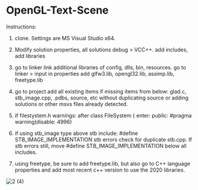 # OpenGL-Text-Scene

Instructions:

1. clone. Settings are MS Visual Studio x64. 

2. Modify solution properties, all solutions debug > VCC++.
add includes, add libraries

3. go to linker link additional libraries of config, dlls, bin, resources.
go to linker > input in properties add 
glfw3.lib, opengl32.lib, assimp.lib, freetype.lib

4. go to project add all existing items if missing items from below:
glad.c, stb_image.cpp, .pdbs, source, etc without duplicating source or adding solutions or other msvs files already detected. 

5. if filestystem.h warnings: 
after class FileSystem {
enter:
  public:
  #pragma warning(disable: 4996)

6. if using stb_image type above stb include: 
#define STB_IMAGE_IMPLEMENTATION 
stb errors check for duplicate stb.cpp. If stb errors still, move #define STB_IMAGE_IMPLEMENTATION  below all includes.

7. using freetype, be sure to add freetype.lib, but also go to C++ language properties and add most recent c++ version to use the 2020 libraries. 

![2 (4)](https://user-images.githubusercontent.com/110789514/209887682-eebc1c47-1d9c-4ed8-b21e-01d5a1e30858.png)

